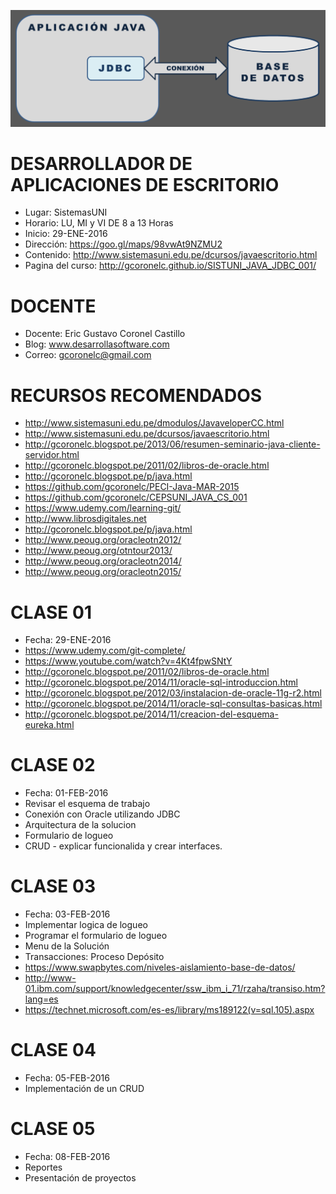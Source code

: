 ![Java Web Services](https://raw.githubusercontent.com/gcoronelc/SISTUNI_JAVA_JDBC_001/master/JavaCS.png)

# DESARROLLADOR DE APLICACIONES DE ESCRITORIO

- Lugar: SistemasUNI
- Horario: LU, MI y VI DE 8 a 13 Horas
- Inicio: 29-ENE-2016
- Dirección: https://goo.gl/maps/98vwAt9NZMU2
- Contenido: http://www.sistemasuni.edu.pe/dcursos/javaescritorio.html
- Pagina del curso: http://gcoronelc.github.io/SISTUNI_JAVA_JDBC_001/


# DOCENTE

- Docente: Eric Gustavo Coronel Castillo
- Blog: www.desarrollasoftware.com
- Correo: gcoronelc@gmail.com

# RECURSOS RECOMENDADOS

- http://www.sistemasuni.edu.pe/dmodulos/JavaveloperCC.html
- http://www.sistemasuni.edu.pe/dcursos/javaescritorio.html
- http://gcoronelc.blogspot.pe/2013/06/resumen-seminario-java-cliente-servidor.html
- http://gcoronelc.blogspot.pe/2011/02/libros-de-oracle.html
- http://gcoronelc.blogspot.pe/p/java.html
- https://github.com/gcoronelc/PECI-Java-MAR-2015
- https://github.com/gcoronelc/CEPSUNI_JAVA_CS_001
- https://www.udemy.com/learning-git/
- http://www.librosdigitales.net
- http://gcoronelc.blogspot.pe/p/java.html
- http://www.peoug.org/oracleotn2012/
- http://www.peoug.org/otntour2013/
- http://www.peoug.org/oracleotn2014/
- http://www.peoug.org/oracleotn2015/


# CLASE 01

- Fecha: 29-ENE-2016
- https://www.udemy.com/git-complete/
- https://www.youtube.com/watch?v=4Kt4fpwSNtY
- http://gcoronelc.blogspot.pe/2011/02/libros-de-oracle.html
- http://gcoronelc.blogspot.pe/2014/11/oracle-sql-introduccion.html
- http://gcoronelc.blogspot.pe/2012/03/instalacion-de-oracle-11g-r2.html
- http://gcoronelc.blogspot.pe/2014/11/oracle-sql-consultas-basicas.html
- http://gcoronelc.blogspot.pe/2014/11/creacion-del-esquema-eureka.html

# CLASE 02

- Fecha: 01-FEB-2016
- Revisar el esquema de trabajo
- Conexión con Oracle utilizando JDBC
- Arquitectura de la solucion
- Formulario de logueo
- CRUD - explicar funcionalida y crear interfaces.

# CLASE 03

- Fecha: 03-FEB-2016
- Implementar logica de logueo
- Programar el formulario de logueo
- Menu de la Solución
- Transacciones: Proceso Depósito
- https://www.swapbytes.com/niveles-aislamiento-base-de-datos/
- http://www-01.ibm.com/support/knowledgecenter/ssw_ibm_i_71/rzaha/transiso.htm?lang=es
- https://technet.microsoft.com/es-es/library/ms189122(v=sql.105).aspx

# CLASE 04

- Fecha: 05-FEB-2016
- Implementación de un CRUD



# CLASE 05

- Fecha: 08-FEB-2016
- Reportes
- Presentación de proyectos



